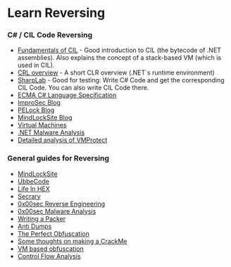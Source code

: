 # Learn Reversing
### C# / CIL Code Reversing
* [Fundamentals of CIL](https://cdn.discordapp.com/attachments/891277056812408842/891278921339895858/Fundamentals_of_CIL.pdf) - Good introduction to CIL (the bytecode of .NET assemblies). Also explains the concept of a stack-based VM (which is used in CIL).
* [CRL overview](https://docs.microsoft.com/en-us/dotnet/standard/clr) - A short CLR overview (.NET´s runtime environment)
* [SharpLab](https://sharplab.io/) - Good for testing: Write C# Code and get the corresponding CIL Code. You can also write CIL Code there.
* [ECMA C# Language Specification](https://www.ecma-international.org/wp-content/uploads/ECMA-334_5th_edition_december_2017.pdf)
* [ImproSec Blog](https://improsec.com/tech-blog/reverse-engineering-part-1)
* [PELock Blog](https://pelock.medium.com/reverse-engineering-tools-for-net-applications-a28275f185b4)
* [MindLockSite Blog](https://mindlocksite.wordpress.com/2018/01/22/analyis-eazfuscator-strings-encryption/)
* [Virtual Machines](https://www.codeproject.com/KB/recipes/B32Machine1/VMCS.pdf)
* [.NET Malware Analysis](http://www.blackstormsecurity.com/docs/ALEXANDREBORGES_DEFCON_2019.pdf)
* [Detailed analysis of VMProtect](https://back.engineering/17/05/2021/)
### General guides for Reversing
* [MindLockSite](https://mindlocksite.wordpress.com/)
* [UbbeCode](https://ubbecode.wordpress.com/)
* [Life In HEX](https://lifeinhex.com/)
* [Secrary](https://secrary.com/)
* [0x00sec Reverse Engineering](https://0x00sec.org/tag/reverseengineering)
* [0x00sec Malware Analysis](https://0x00sec.org/t/an-introductory-guide-into-malware-analysis/2056)
* [Writing a Packer](https://dr4k0nia.github.io/2021/06/24/Writing-a-Packer.html)
* [Anti Dumps](https://dr4k0nia.github.io/2021/08/03/Taking-a-look-at-AntiDumps.html)
* [The Perfect Obfuscation](https://www.iacr.org/archive/crypto2001/21390001.pdf)
* [Some thoughts on making a CrackMe](https://dr4k0nia.github.io/dotnet/reverse-engineering/2022/01/25/Some-thoughts-on-making-a-crackme.html)
* [VM based obfuscation](https://synthesis.to/2021/10/21/vm_based_obfuscation.html)
* [Control Flow Analysis](http://web.cse.ohio-state.edu/presto/pubs/tr12.pdf)